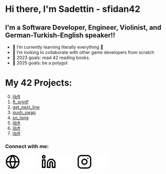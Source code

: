# Hi there, I'm Sadettin - sfidan42

## I'm a Software Developer, Engineer, Violinist, and German-Turkish-English speaker!!

- 🌱 I’m currently learning literally everything 🤣
- 👯 I’m looking to collaborate with other game developers from scratch
- 🥅 2023 goals: read 42 reading books.
- 🥅 2025 goals: be a polygot

# My 42 Projects:
0) [libft](https://github.com/sfidan42/42_00_libft)
1) [ft_printf](https://github.com/sfidan42/42_01_ft_printf)
2) [get_next_line](https://github.com/sfidan42/42_02_get_next_line)
3) [push_swap](https://github.com/sfidan42/42_03_push_swap)
4) [so_long](https://github.com/sfidan42/42_00_libft)
5) [libft](https://github.com/sfidan42/42_00_libft)
6) [libft](https://github.com/sfidan42/42_00_libft)
7) [libft](https://github.com/sfidan42/42_00_libft)

### Connect with me:

[![website](./img/globe-light.svg)](website_link_here!!!!)
[![website](./img/globe-dark.svg)](website_link_here!!!!)
&nbsp;&nbsp;
[![website](./img/linkedin-light.svg)](https://www.linkedin.com/in/sadettin-fidan-2313791a3/)
[![website](./img/linkedin-dark.svg)](https://www.linkedin.com/in/sadettin-fidan-2313791a3/)
&nbsp;&nbsp;
[![website](./img/instagram-light.svg)](https://www.instagram.com/sadettin_00_f/)
[![website](./img/instagram-dark.svg)](https://www.instagram.com/sadettin_00_f/)

